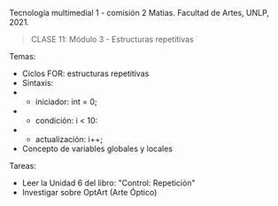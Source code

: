 Tecnología multimedial 1 - comisión 2 Matias. Facultad de Artes, UNLP, 2021.

> CLASE 11: Módulo 3 - Estructuras repetitivas

Temas:
- Ciclos FOR: estructuras repetitivas
- Sintaxis:
- - iniciador: int = 0;
- - condición: i < 10:
- - actualización: i++;
- Concepto de variables globales y locales

Tareas:
- Leer la Unidad 6 del libro: "Control: Repetición"
- Investigar sobre OptArt  (Arte Óptico)
